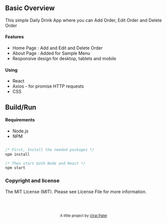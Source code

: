 

## Basic Overview

This simple Daily Drink App where you can Add Order, Edit Order and Delete Order

#### Features

- Home Page : Add and Edit and Delete Order
- About Page : Added for Sample Menu
- Responsive design for desktop, tablets and mobile

#### Using

- React
- Axios - for promise HTTP requests
- CSS


## Build/Run

#### Requirements

- Node.js
- NPM

```javascript

/* First, Install the needed packages */
npm install

/* Then start both Node and React */
npm start


```

### Copyright and license

The MIT License (MIT). Please see License File for more information.

<br/>
<br/>

<p align="center">
<sub>A little project by <a href="#">Viral Patel</a></sub>
</p>
